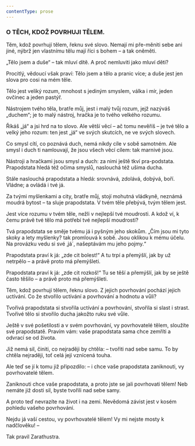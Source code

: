```yaml
---
contentType: prose
---
```


### O TĚCH, KDOŽ POVRHUJI TĚLEM.

Těm, kdož povrhují tělem, řeknu své slovo. Nemají mi pře-měniti sebe ani jiné, nýbrž jen vlastnímu tělu mají říci s bohem – a tak oněměti. 

„Tělo jsem a duše“ – tak mluví dítě. A proč nemluviti jako mluví děti?

Procitlý, vědoucí však praví: Tělo jsem a tělo a pranic více; a duše jest jen slova pro cosi na mém těle.

Tělo jest veliký rozum, mnohost s jediným smyslem, válka i mír, jeden ovčinec a jeden pastýř.

Nástrojem tvého těla, bratře můj, jest i malý tvůj rozum, jejž nazýváš „duchem“; je to malý nástroj, hračka je to tvého velkého rozumu.

Říkáš „já“ a jsi hrd na to slovo. Ale větší věcí – ač tomu nevěříš – je tvé tělo a velký jeho rozum: ten jest „já“ ve svých skutcích, ne ve svých slovech.

Co smysl cítí, co poznává duch, nemá nikdy cíle v sobě samotném. Ale smysl i duch ti namlouvají, že jsou všech věcí cílem: tak marnivé jsou.

Nástroji a hračkami jsou smysl a duch: za nimi ještě tkví pra-podstata. Prapodstata hledá též očima smyslů, naslouchá též ušima ducha.

Stále naslouchá prapodstata a hledá: srovnává, zdolává, dobývá, boří. Vládne; a ovládá i tvé já. 

Za tvými myšlenkami a city, bratře můj, stojí mohutná vládkyně, neznámá moudrá bytost – ta sluje prapodstata. V tvém těle přebývá, tvým tělem jest.

Jest více rozumu v tvém těle, nežli v nejlepší tvé moudrosti. A kdož ví, k čemu právě tvé tělo má potřebí tvé nejlepší moudrosti?

Tvá prapodstata se směje tvému já i pyšným jeho skokům. „Čím jsou mi tyto skoky a lety myšlenky? tak promlouvá k sobě. Jsou oklikou k mému účelu. Na provázku vedu si své ‚já´, našeptávám mu jeho pojmy.“ 

Prapodstata praví k já: „zde cit bolest!“ A tu trpí a přemýšlí, jak by už netrpělo – a právě proto má přemýšleti.

Prapodstata praví k já: „zde cit rozkoš!“ Tu se těší a přemýšlí, jak by se ještě často těšilo – a právě proto má přemýšleti.

Těm, kdož povrhují tělem, řeknu slovo. Z jejich povrhování pochází jejich uctívání. Co že stvořilo uctívání a povrhování a hodnotu a vůli?

Tvořivá prapodstata si stvořila uctívání a povrhování, stvořila si slast i strast. Tvořivé tělo si stvořilo ducha jakožto ruku své vůle.

Ještě v své pošetilosti a v svém povrhování, vy povrhovatelé tělem, sloužíte své prapodstatě. Pravím vám: vaše prapodstata sama chce zemříti a odvrací se od života.

Již nemá sil, činiti, co nejraději by chtěla: – tvořiti nad sebe samu. To by chtěla nejraději, toť celá její vznícená touha.

Ale teď se jí k tomu již připozdilo: – i chce vaše prapodstata zaniknouti, vy povrhovatelé tělem.

Zaniknouti chce vaše prapodstata, a proto jste se jali povrhovati tělem! Neb nemáte již dosti sil, byste tvořili nad sebe samy.

A proto teď nevrazíte na život i na zemi. Nevědomá závist jest v kosém pohledu vašeho povrhování.

Nejdu já vaší cestou, vy povrhovatelé tělem! Vy mi nejste mosty k nadčlověku! –

  

Tak pravil Zarathustra.
